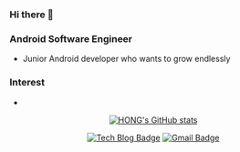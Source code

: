 
### Hi there 👋

### Android Software Engineer 
+ Junior Android developer who wants to grow endlessly

### Interest
+ 

<div align=center>
  
[![HONG's GitHub stats](https://github-readme-stats.vercel.app/api?username=hwangjunhong&theme=radical&show_icons=true)](https://github.com/anuraghazra/github-readme-stats)

[![Tech Blog Badge](http://img.shields.io/badge/-Tech%20blog-black?style=flat-square&logo=github&link=https://zzsza.github.io/)](https://jjjhong.tistory.com/)
[![Gmail Badge](https://img.shields.io/badge/Gmail-d14836?style=flat-square&logo=Gmail&logoColor=white&link=mailto:ghkdwnsghd1@gmail.com)](mailto:ghkdwnsghd1@gmail.com)

</div>

<!-- [![Linkedin Badge](https://img.shields.io/badge/-LinkedIn-blue?style=flat-square&logo=Linkedin&logoColor=white&link=https://www.linkedin.com/in/seong-yun-byeon-8183a8113/)](https://www.linkedin.com/in/seong-yun-byeon-8183a8113/) -->


